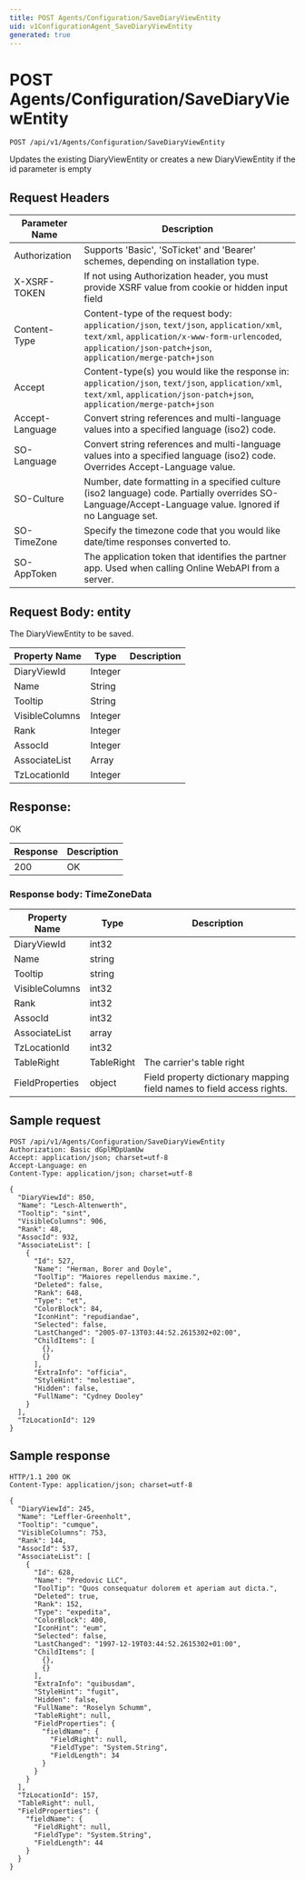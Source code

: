 ```yaml
---
title: POST Agents/Configuration/SaveDiaryViewEntity
uid: v1ConfigurationAgent_SaveDiaryViewEntity
generated: true
---
```


# POST Agents/Configuration/SaveDiaryViewEntity

```http
POST /api/v1/Agents/Configuration/SaveDiaryViewEntity
```

Updates the existing DiaryViewEntity or creates a new DiaryViewEntity if the id parameter is empty








## Request Headers

| Parameter Name | Description |
|----------------|-------------|
| Authorization  | Supports 'Basic', 'SoTicket' and 'Bearer' schemes, depending on installation type. |
| X-XSRF-TOKEN   | If not using Authorization header, you must provide XSRF value from cookie or hidden input field |
| Content-Type | Content-type of the request body: `application/json`, `text/json`, `application/xml`, `text/xml`, `application/x-www-form-urlencoded`, `application/json-patch+json`, `application/merge-patch+json` |
| Accept         | Content-type(s) you would like the response in: `application/json`, `text/json`, `application/xml`, `text/xml`, `application/json-patch+json`, `application/merge-patch+json` |
| Accept-Language | Convert string references and multi-language values into a specified language (iso2) code. |
| SO-Language | Convert string references and multi-language values into a specified language (iso2) code. Overrides Accept-Language value. |
| SO-Culture | Number, date formatting in a specified culture (iso2 language) code. Partially overrides SO-Language/Accept-Language value. Ignored if no Language set. |
| SO-TimeZone | Specify the timezone code that you would like date/time responses converted to. |
| SO-AppToken | The application token that identifies the partner app. Used when calling Online WebAPI from a server. |

## Request Body: entity 

The DiaryViewEntity to be saved. 

| Property Name | Type |  Description |
|----------------|------|--------------|
| DiaryViewId | Integer |  |
| Name | String |  |
| Tooltip | String |  |
| VisibleColumns | Integer |  |
| Rank | Integer |  |
| AssocId | Integer |  |
| AssociateList | Array |  |
| TzLocationId | Integer |  |

## Response:

OK

| Response | Description |
|----------------|-------------|
| 200 | OK |

### Response body: TimeZoneData

| Property Name | Type |  Description |
|----------------|------|--------------|
| DiaryViewId | int32 |  |
| Name | string |  |
| Tooltip | string |  |
| VisibleColumns | int32 |  |
| Rank | int32 |  |
| AssocId | int32 |  |
| AssociateList | array |  |
| TzLocationId | int32 |  |
| TableRight | TableRight | The carrier's table right |
| FieldProperties | object | Field property dictionary mapping field names to field access rights. |

## Sample request

```http!
POST /api/v1/Agents/Configuration/SaveDiaryViewEntity
Authorization: Basic dGplMDpUamUw
Accept: application/json; charset=utf-8
Accept-Language: en
Content-Type: application/json; charset=utf-8

{
  "DiaryViewId": 850,
  "Name": "Lesch-Altenwerth",
  "Tooltip": "sint",
  "VisibleColumns": 906,
  "Rank": 48,
  "AssocId": 932,
  "AssociateList": [
    {
      "Id": 527,
      "Name": "Herman, Borer and Doyle",
      "ToolTip": "Maiores repellendus maxime.",
      "Deleted": false,
      "Rank": 648,
      "Type": "et",
      "ColorBlock": 84,
      "IconHint": "repudiandae",
      "Selected": false,
      "LastChanged": "2005-07-13T03:44:52.2615302+02:00",
      "ChildItems": [
        {},
        {}
      ],
      "ExtraInfo": "officia",
      "StyleHint": "molestiae",
      "Hidden": false,
      "FullName": "Cydney Dooley"
    }
  ],
  "TzLocationId": 129
}
```

## Sample response

```http_
HTTP/1.1 200 OK
Content-Type: application/json; charset=utf-8

{
  "DiaryViewId": 245,
  "Name": "Leffler-Greenholt",
  "Tooltip": "cumque",
  "VisibleColumns": 753,
  "Rank": 144,
  "AssocId": 537,
  "AssociateList": [
    {
      "Id": 628,
      "Name": "Predovic LLC",
      "ToolTip": "Quos consequatur dolorem et aperiam aut dicta.",
      "Deleted": true,
      "Rank": 152,
      "Type": "expedita",
      "ColorBlock": 400,
      "IconHint": "eum",
      "Selected": false,
      "LastChanged": "1997-12-19T03:44:52.2615302+01:00",
      "ChildItems": [
        {},
        {}
      ],
      "ExtraInfo": "quibusdam",
      "StyleHint": "fugit",
      "Hidden": false,
      "FullName": "Roselyn Schumm",
      "TableRight": null,
      "FieldProperties": {
        "fieldName": {
          "FieldRight": null,
          "FieldType": "System.String",
          "FieldLength": 34
        }
      }
    }
  ],
  "TzLocationId": 157,
  "TableRight": null,
  "FieldProperties": {
    "fieldName": {
      "FieldRight": null,
      "FieldType": "System.String",
      "FieldLength": 44
    }
  }
}
```